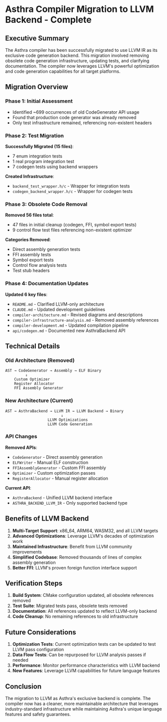 # Asthra Compiler Migration to LLVM Backend - Complete

## Executive Summary

The Asthra compiler has been successfully migrated to use LLVM IR as its exclusive code generation backend. This migration involved removing obsolete code generation infrastructure, updating tests, and clarifying documentation. The compiler now leverages LLVM's powerful optimization and code generation capabilities for all target platforms.

## Migration Overview

### Phase 1: Initial Assessment
- Identified ~699 occurrences of old CodeGenerator API usage
- Found that production code generator was already removed
- Only test infrastructure remained, referencing non-existent headers

### Phase 2: Test Migration
**Successfully Migrated (15 files)**:
- 7 enum integration tests
- 1 real program integration test  
- 7 codegen tests using backend wrappers

**Created Infrastructure**:
- `backend_test_wrapper.h/c` - Wrapper for integration tests
- `codegen_backend_wrapper.h/c` - Wrapper for codegen tests

### Phase 3: Obsolete Code Removal
**Removed 56 files total**:
- 47 files in initial cleanup (codegen, FFI, symbol export tests)
- 9 control flow test files referencing non-existent optimizer

**Categories Removed**:
- Direct assembly generation tests
- FFI assembly tests  
- Symbol export tests
- Control flow analysis tests
- Test stub headers

### Phase 4: Documentation Updates
**Updated 6 key files**:
- `README.md` - Clarified LLVM-only architecture
- `CLAUDE.md` - Updated development guidelines
- `compiler-architecture.md` - Revised diagrams and descriptions
- `compiler-infrastructure-analysis.md` - Removed assembly references
- `compiler-development.md` - Updated compilation pipeline
- `api/codegen.md` - Documented new AsthraBackend API

## Technical Details

### Old Architecture (Removed)
```
AST → CodeGenerator → Assembly → ELF Binary
         ↓
    Custom Optimizer
    Register Allocator
    FFI Assembly Generator
```

### New Architecture (Current)
```
AST → AsthraBackend → LLVM IR → LLVM Backend → Binary
                         ↓
                   LLVM Optimizations
                   LLVM Code Generation
```

### API Changes

**Removed APIs**:
- `CodeGenerator` - Direct assembly generation
- `ELFWriter` - Manual ELF construction
- `FFIAssemblyGenerator` - Custom FFI assembly
- `Optimizer` - Custom optimization passes
- `RegisterAllocator` - Manual register allocation

**Current API**:
- `AsthraBackend` - Unified LLVM backend interface
- `ASTHRA_BACKEND_LLVM_IR` - Only supported backend type

## Benefits of LLVM Backend

1. **Multi-Target Support**: x86_64, ARM64, WASM32, and all LLVM targets
2. **Advanced Optimizations**: Leverage LLVM's decades of optimization work
3. **Maintained Infrastructure**: Benefit from LLVM community improvements
4. **Simplified Codebase**: Removed thousands of lines of complex assembly generation
5. **Better FFI**: LLVM's proven foreign function interface support

## Verification Steps

1. **Build System**: CMake configuration updated, all obsolete references removed
2. **Test Suite**: Migrated tests pass, obsolete tests removed
3. **Documentation**: All references updated to reflect LLVM-only backend
4. **Code Cleanup**: No remaining references to old infrastructure

## Future Considerations

1. **Optimization Tests**: Current optimization tests can be updated to test LLVM pass configuration
2. **Data Flow Tests**: Can be repurposed for LLVM analysis passes if needed
3. **Performance**: Monitor performance characteristics with LLVM backend
4. **New Features**: Leverage LLVM capabilities for future language features

## Conclusion

The migration to LLVM as Asthra's exclusive backend is complete. The compiler now has a cleaner, more maintainable architecture that leverages industry-standard infrastructure while maintaining Asthra's unique language features and safety guarantees.